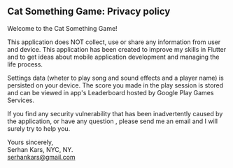 ## Cat Something Game: Privacy policy

Welcome to the Cat Something Game!

This application does NOT collect, use or share any information from user and device. This application has been created to improve my skills in Flutter and to get ideas about mobile application development and managing the life process. 

Settings data (wheter to play song and sound effects and a player name) is persisted on your device. The score you made in the play session is stored and can be viewed in app's Leaderboard hosted by Google Play Games Services.

If you find any security vulnerability that has been inadvertently caused by the application, or have any question , please send me an email and I will surely try to help you.

Yours sincerely,  
Serhan Kars,
NYC, NY.  
serhankars@gmail.com
